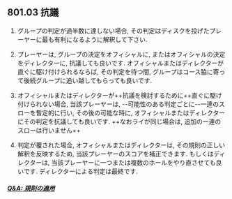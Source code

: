 ## 801.03 抗議

1. グループの判定が過半数に達しない場合,
その判定はディスクを投げたプレーヤーに最も有利になるように解釈して下さい.

1. プレーヤーは,
グループの決定をオフィシャルに,
またはオフィシャルの決定をディレクターに,
抗議しても良いです.
オフィシャルまたはディレクターが直ぐに駆け付けられるならば,
その判定を待つ間,
グループはコース脇に寄って後続グループに追い越してもらっても良いです.

1. オフィシャルまたはディレクターが++抗議を検討するために++直ぐに駆け付けられない場合,
当該プレーヤーは,
--可能性のある判定ごとに--一連のスローを暫定的に行い,
その後の可能な時に,
オフィシャルまたはディレクターにその判定を抗議しても良いです.
++なおライが同じ場合は,
追加の一連のスローは行いません++

1. 判定が覆された場合,
オフィシャルまたはディレクターは,
その規則の正しい解釈を反映するため,
当該プレーヤーのスコアを補正できます.
もしくはディレクターは,
当該プレーヤーに一つまたは複数のホールをやり直させても良いです.
ディレクターによる判定は最終です.

##### [Q&A: 規則の適用](qa-app)
